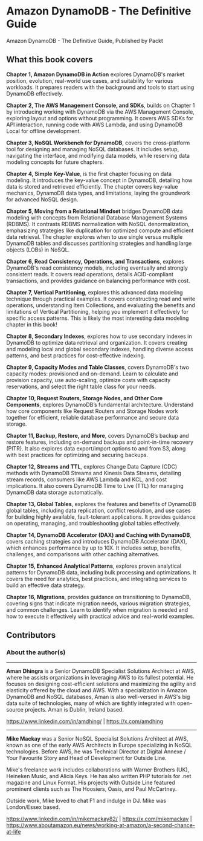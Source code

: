 # Amazon DynamoDB - The Definitive Guide
Amazon DynamoDB - The Definitive Guide, Published by Packt

## What this book covers 

**Chapter 1, Amazon DynamoDB in Action** explores DynamoDB's market position, evolution, real-world use cases, and suitability for various workloads. It prepares readers with the background and tools to start using DynamoDB effectively. 

**Chapter 2, The AWS Management Console, and SDKs**, builds on Chapter 1 by introducing working with DynamoDB via the AWS Management Console, exploring layout and options without programming. It covers AWS SDKs for API interaction, running code with AWS Lambda, and using DynamoDB Local for offline development. 

**Chapter 3, NoSQL Workbench for DynamoDB**, covers the cross-platform tool for designing and managing NoSQL databases. It includes setup, navigating the interface, and modifying data models, while reserving data modeling concepts for future chapters. 

**Chapter 4, Simple Key-Value**, is the first chapter focusing on data modeling. It introduces the key-value concept in DynamoDB, detailing how data is stored and retrieved efficiently. The chapter covers key-value mechanics, DynamoDB data types, and limitations, laying the groundwork for advanced NoSQL design. 

**Chapter 5, Moving from a Relational Mindset** bridges DynamoDB data modeling with concepts from Relational Database Management Systems (RDBMS). It contrasts RDBMS normalization with NoSQL denormalization, emphasizing strategies like duplication for optimized compute and efficient data retrieval. The chapter explores when to use single versus multiple DynamoDB tables and discusses partitioning strategies and handling large objects (LOBs) in NoSQL. 

**Chapter 6, Read Consistency, Operations, and Transactions**, explores DynamoDB's read consistency models, including eventually and strongly consistent reads. It covers read operations, details ACID-compliant transactions, and provides guidance on balancing performance with cost. 

**Chapter 7, Vertical Partitioning**, explores this advanced data modeling technique through practical examples. It covers constructing read and write operations, understanding Item Collections, and evaluating the benefits and limitations of Vertical Partitioning, helping you implement it effectively for specific access patterns. This is likely the most interesting data modeling chapter in this book! 

**Chapter 8, Secondary Indexes**, explores how to use secondary indexes in DynamoDB to optimize data retrieval and organization. It covers creating and modeling local and global secondary indexes, handling diverse access patterns, and best practices for cost-effective indexing. 

**Chapter 9, Capacity Modes and Table Classes**, covers DynamoDB's two capacity modes: provisioned and on-demand. Learn to calculate and provision capacity, use auto-scaling, optimize costs with capacity reservations, and select the right table class for your needs. 

**Chapter 10, Request Routers, Storage Nodes, and Other Core Components**, explores DynamoDB’s fundamental architecture. Understand how core components like Request Routers and Storage Nodes work together for efficient, reliable database performance and secure data storage. 

**Chapter 11, Backup, Restore, and More**, covers DynamoDB’s backup and restore features, including on-demand backups and point-in-time recovery (PITR). It also explores data export/import options to and from S3, along with best practices for optimizing and securing backups. 

**Chapter 12, Streams and TTL**, explores Change Data Capture (CDC) methods with DynamoDB Streams and Kinesis Data Streams, detailing stream records, consumers like AWS Lambda and KCL, and cost implications. It also covers DynamoDB Time to Live (TTL) for managing DynamoDB data storage automatically. 

**Chapter 13, Global Tables**, explores the features and benefits of DynamoDB global tables, including data replication, conflict resolution, and use cases for building highly available, fault-tolerant applications. It provides guidance on operating, managing, and troubleshooting global tables effectively. 

**Chapter 14, DynamoDB Accelerator (DAX) and Caching with DynamoDB**, covers caching strategies and introduces DynamoDB Accelerator (DAX), which enhances performance by up to 10X. It includes setup, benefits, challenges, and comparisons with other caching alternatives. 

**Chapter 15, Enhanced Analytical Patterns**, explores proven analytical patterns for DynamoDB data, including bulk processing and optimizations. It covers the need for analytics, best practices, and integrating services to build an effective data strategy. 

**Chapter 16, Migrations**, provides guidance on transitioning to DynamoDB, covering signs that indicate migration needs, various migration strategies, and common challenges. Learn to identify when migration is needed and how to execute it effectively with practical advice and real-world examples. 

## Contributors 

### About the author(s) 

---
**Aman Dhingra** is a Senior DynamoDB Specialist Solutions Architect at AWS, where he assists organizations in leveraging AWS to its fullest potential. He focuses on designing cost-efficient solutions and maximizing the agility and elasticity offered by the cloud and AWS. With a specialization in Amazon DynamoDB and NoSQL databases, Aman is also well-versed in AWS's big data suite of technologies, many of which are tightly integrated with open-source projects. Aman is Dublin, Ireland based. 

https://www.linkedin.com/in/amdhing/ | https://x.com/amdhing  

----

**Mike Mackay** was a Senior NoSQL Specialist Solutions Architect at AWS, known as one of the early AWS Architects in Europe specializing in NoSQL technologies. Before AWS, he was Technical Director at Digital Annexe / Your Favourite Story and Head of Development for Outside Line. 

Mike's freelance work includes collaborations with Warner Brothers (UK), Heineken Music, and Alicia Keys. He has also written PHP tutorials for .net magazine and Linux Format. His projects with Outside Line featured prominent clients such as The Hoosiers, Oasis, and Paul McCartney. 

Outside work, Mike loved to chat F1 and indulge in DJ. Mike was London/Essex based. 

https://www.linkedin.com/in/mikemackay82/  | https://x.com/mikemackay  | https://www.aboutamazon.eu/news/working-at-amazon/a-second-chance-at-life  